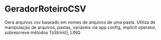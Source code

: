 # GeradorRoteiroCSV
Gera arquivos csv baseado em nomes de arquivos de uma pasta. Utiliza de manipulação de arquivos, pastas, variáveis via app.config, implicit operator, sobrescreve métodos ToStrint(), LINQ
